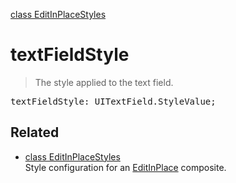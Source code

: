 [class EditInPlaceStyles](EditInPlaceStyles.md)

# textFieldStyle

> The style applied to the text field.

<pre class="docgen_signature">textFieldStyle: UITextField.StyleValue;</pre>

## Related

- [<!--{ref:class}-->class EditInPlaceStyles](EditInPlaceStyles.md) \
    Style configuration for an [EditInPlace](EditInPlace.md) composite.
